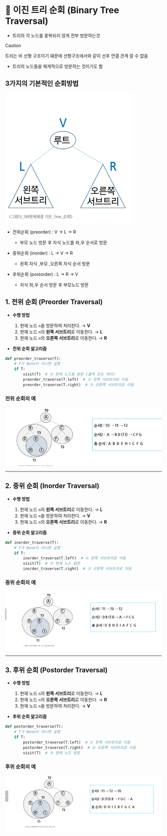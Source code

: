 # 🌳 이진 트리 순회 (Binary Tree Traversal)

- 트리의 각 노드를 중복되지 않게 전부 방문하는것

> [!CAUTION]
> 트리는 비 선형 구조이기 떄문에 선형구조에서와 같이 선후 연결 관계 알 수 없음

- 트리의 노드들을 체계적으로 방문하는 것이기도 함

## 3가지의 기본적인 순회방법

![img_4.png](img_3/img_4.png)

- 전위순회 (preorder) : V -> L -> R
    - 부모 노드 방문 후 자식 노드를 좌,우 순서로 방문

- 중위순회 (inorder) : L -> V -> R
    - 왼쪽 자식 ,부모 ,오른쪽 자식 순서 방문

- 후위순회 (postorder) : L -> R -> V
    - 자식 좌,우 순서 방문 후 부모노드 방문

## 1. 전위 순회 (Preorder Traversal)

* **수행 방법**

    1. 현재 노드 `n`을 방문하여 처리한다. → **V**
    2. 현재 노드 `n`의 **왼쪽 서브트리**로 이동한다. → **L**
    3. 현재 노드 `n`의 **오른쪽 서브트리**로 이동한다. → **R**

* **전위 순회 알고리즘**

```python
def preorder_traverse(T):
    # T가 None이 아니면 실행
    if T:
        visit(T)  # ① 현재 노드를 방문 (출력 또는 처리)
        preorder_traverse(T.left)  # ② 왼쪽 서브트리로 이동
        preorder_traverse(T.right)  # ③ 오른쪽 서브트리로 이동
```

### 전위 순회의 예

![img_1.png](img_3/img_1.png)

---

## 2. 중위 순회 (Inorder Traversal)

* **수행 방법**

    1. 현재 노드 `n`의 **왼쪽 서브트리**로 이동한다. → **L**
    2. 현재 노드 `n`을 방문하여 처리한다. → **V**
    3. 현재 노드 `n`의 **오른쪽 서브트리**로 이동한다. → **R**

* **중위 순회 알고리즘**

```python
def inorder_traverse(T):
    # T가 None이 아니면 실행
    if T:
        inorder_traverse(T.left)  # ① 왼쪽 서브트리로 이동
        visit(T)  # ② 현재 노드 방문
        inorder_traverse(T.right)  # ③ 오른쪽 서브트리로 이동
```

### 중위 순회의 예

![img_2.png](img_3/img_2.png)

---

## 3. 후위 순회 (Postorder Traversal)

* **수행 방법**

    1. 현재 노드 `n`의 **왼쪽 서브트리**로 이동한다. → **L**
    2. 현재 노드 `n`의 **오른쪽 서브트리**로 이동한다. → **R**
    3. 현재 노드 `n`을 방문하여 처리한다. → **V**

* **후위 순회 알고리즘**

```python
def postorder_traverse(T):
    # T가 None이 아니면 실행
    if T:
        postorder_traverse(T.left)  # ① 왼쪽 서브트리로 이동
        postorder_traverse(T.right)  # ② 오른쪽 서브트리로 이동
        visit(T)  # ③ 현재 노드 방문
```

### 후위 순회의 예

![img_3.png](img_3/img_3.png)
